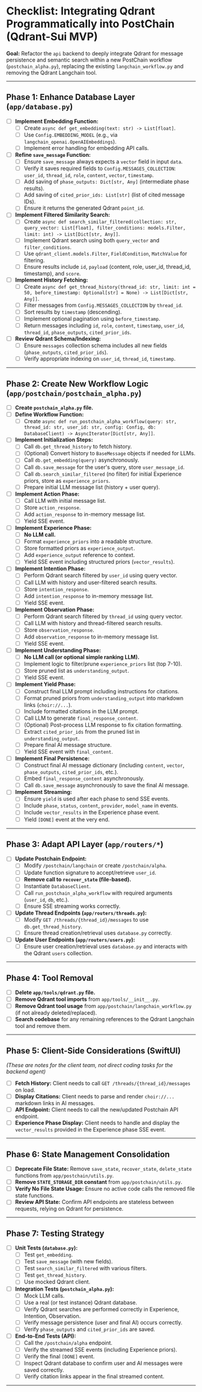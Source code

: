 <!-- Okay, this is a significant and well-defined architectural shift towards making Qdrant the core engine for contextual memory and retrieval within the PostChain workflow. Let's break down how to structure this refactoring effort and create a guide for an AI coding agent.

Core Idea: Transition from Qdrant as an optional "tool" to an integral, programmatic component of the PostChain, driving context retrieval in specific phases and ensuring persistent message history.

High-Level Plan:

Database Layer (database.py): Enhance Qdrant interaction capabilities.

Workflow Logic (postchain_alpha.py): Create the new workflow integrating programmatic Qdrant calls.

API Layer (routers/postchain.py, routers/threads.py): Adapt API endpoints to use the new workflow and handle Qdrant-based history.

Tool Removal: Deprecate and remove the Qdrant Langchain tool.

Client Considerations: Outline necessary adjustments for the Swift client.

Here's a breakdown of the suggested guide structure and content for prompting an AI coding agent:

Guide for AI Coding Agent: Integrating Qdrant Programmatically into PostChain (Qdrant-Sui MVP)

Goal: Refactor the api backend to deeply integrate Qdrant for message persistence and semantic search within a new PostChain workflow (postchain_alpha.py), replacing the existing langchain_workflow.py and removing the Qdrant Langchain tool.

Phase 1: Enhance Database Layer (app/database.py)

Add Embedding Functionality:

Implement or integrate an asynchronous function get_embedding(text: str) -> List[float] using the configured Config.EMBEDDING_MODEL (likely via langchain_openai.OpenAIEmbeddings or similar). Ensure it handles potential API errors gracefully.

Refine save_message:

Modify save_message(data: Dict[str, Any]) to always expect a vector field.

Ensure it saves essential fields to the Config.MESSAGES_COLLECTION: user_id, thread_id, role (user/assistant), content, vector, timestamp, phase_outputs (dictionary to store intermediate phase results), cited_prior_ids (list of message IDs cited in the final response).

Return the generated point_id (message ID).

Implement Filtered Similarity Search:

Create a new asynchronous function search_similar_filtered(collection: str, query_vector: List[float], filter_conditions: models.Filter, limit: int) -> List[Dict[str, Any]].

This function should perform a Qdrant search using both query_vector and filter_conditions.

The filter_conditions will be used for phase-specific searches (e.g., filtering by user_id or thread_id). Use qdrant_client.models.Filter and conditions like FieldCondition, MatchValue.

Ensure the results include id, payload (content, role, user_id, thread_id, timestamp), and score.

Implement History Fetching:

Create an asynchronous function get_thread_history(thread_id: str, limit: int = 50, before_timestamp: Optional[str] = None) -> List[Dict[str, Any]].

This function should retrieve messages from the Config.MESSAGES_COLLECTION filtered by thread_id.

It should sort results by timestamp (descending).

Implement pagination using before_timestamp if needed for longer histories.

Return messages including id, role, content, timestamp, user_id, thread_id, phase_outputs, cited_prior_ids.

Phase 2: Create New Workflow Logic (app/postchain/postchain_alpha.py)

Create postchain_alpha.py: This file will contain the new workflow logic.

Define Workflow Function Signature:

async def run_postchain_alpha_workflow(query: str, thread_id: str, user_id: str, config: Config, db: DatabaseClient) -> AsyncIterator[Dict[str, Any]]:

Initialization Steps (Inside the workflow function):

Fetch History: Call db.get_thread_history(thread_id) to retrieve the conversation history. Convert this into Langchain BaseMessage objects if needed for LLM calls, but keep the raw Qdrant message dictionaries (with IDs and scores) available.

Embed User Query: Asynchronously call db.get_embedding(query).

Save User Message: Call db.save_message with user query details (user_id, thread_id, role='user', content=query, vector, timestamp, etc.). Store the returned user_message_id.

Initial Similarity Search (for Experience): Asynchronously call db.search_similar_filtered using the user query vector. Search the Config.MESSAGES_COLLECTION. No filter initially (search all messages), limit to ~20 results. Store these results as experience_priors.

Prepare Initial Messages for LLM: Combine fetched history and the new user query into a list suitable for the first LLM call (Action phase).

Sequential Phase Execution:

Action Phase:

Input: LLM message list.

Process: Call LLM (using langchain_utils.get_base_model and ainvoke).

Output: action_response (AIMessage).

State Update: Add action_response to the in-memory message list for subsequent phases. Yield event.

Experience Phase:

Input: experience_priors (from initialization step).

Process: No LLM call. Format the experience_priors into a readable string or structure (e.g., list of summaries with scores).

Output: experience_output (dictionary containing formatted priors, potentially the raw list too).

State Update: Add experience_output (or a reference) to the context for subsequent phases (perhaps in additional_kwargs of a placeholder message). Yield event including the structured priors.

Intention Phase:

Input: LLM message list (including Action output), user query vector.

Process:

Perform Qdrant search: Call db.search_similar_filtered using the user query vector, but add a filter_conditions to match user_id. Limit results.

Call LLM with history and the user-filtered search results appended to the prompt/context.

Output: intention_response (AIMessage).

State Update: Add intention_response to the in-memory message list. Yield event.

Observation Phase:

Input: LLM message list (including Intention output), user query vector.

Process:

Perform Qdrant search: Call db.search_similar_filtered using the user query vector, but add a filter_conditions to match thread_id. Limit results.

Call LLM with history and the thread-filtered search results appended to the prompt/context.

Output: observation_response (AIMessage).

State Update: Add observation_response to the in-memory message list. Yield event.

Understanding Phase:

Input: experience_priors (the original list from initialization), potentially context from Observation/Intention.

Process: No LLM call (or optional simple LLM call for ranking). Implement logic to filter/prune the experience_priors list down to the top 7-10 most relevant results based on score or other heuristics.

Output: understanding_output (dictionary containing the pruned list of prior message dictionaries/IDs/content).

State Update: Store understanding_output for the Yield phase. Yield event.

Yield Phase:

Input: LLM message list (including Understanding output/metadata), understanding_output (pruned priors).

Process:

Construct the final prompt for the LLM, instructing it to generate the response and incorporate citations.

Format the pruned priors from understanding_output into markdown links (e.g., [Prior 1](choir://thread/{thread_id}/message/{message_id})). Include these formatted citations in the prompt for the LLM to potentially use.

Call LLM to generate the final_response_content (string).

(Optional but recommended): Post-process the LLM response to ensure the markdown links are correctly formatted if the LLM didn't generate them perfectly.

Extract the list of cited_prior_ids from the understanding_output's pruned list.

Output: final_response_content (string), cited_prior_ids (list of strings).

State Update: Prepare the final AI message structure. Yield event with final_content.

Persistence:

After Yield completes, construct the final AI message dictionary including: user_id (of the original prompter), thread_id, role='assistant', content=final_response_content, vector (embed final_response_content), timestamp, phase_outputs (dictionary containing outputs from Action, Experience, Intention, Observation, Understanding), and cited_prior_ids.

Asynchronously call db.save_message to persist this final AI message.

Streaming: Yield phase results (phase, status, content, provider, model_name, web_results (empty for now), vector_results (only for Experience phase initially)) throughout the process using yield. Send [DONE] event at the end.

Phase 3: Adapt API Layer (app/routers/postchain.py, app/routers/threads.py, app/routers/users.py)

Update /postchain/langchain (or create /postchain/alpha):

Change the endpoint function signature to accept user_id.

Remove recover_state call.

Instantiate DatabaseClient.

Extract user_id from the authenticated request (assuming authentication provides this).

Call the new run_postchain_alpha_workflow, passing query, thread_id, user_id, config, and the db client instance.

Stream the results back as SSE.

Update Thread/User Endpoints:

Ensure endpoints like GET /threads/{thread_id}/messages use db.get_thread_history for fetching messages from Qdrant.

Ensure user creation/retrieval correctly interacts with the users collection in Qdrant via database.py.

Phase 4: Tool Removal

Delete app/tools/qdrant.py.

Remove Qdrant tool imports and usage from app/tools/__init__.py and any workflow/test files that might still reference it (especially langchain_workflow.py if not deleted yet).

Remove Qdrant tool usage from app/postchain/langchain_workflow.py's Experience phase. (This file will be replaced by postchain_alpha.py anyway).

Phase 5: Client-Side Considerations (SwiftUI)

Fetch History: On app launch or when opening a thread, the client needs to call an API endpoint (e.g., GET /threads/{thread_id}/messages) to fetch message history from Qdrant.

Display Citations: Implement rendering for the new markdown links (choir://thread/...) within the final AI message content, allowing users to potentially navigate to the cited message/thread.

API Call Update: Ensure the client calls the updated /postchain/alpha (or modified /langchain) endpoint.

Phase 6: State Management Consolidation

Deprecate File-Based State: Remove the save_state, recover_state, delete_state functions and the STATE_STORAGE_DIR constant from app/postchain/utils.py. Ensure no part of the active codebase relies on this file-based persistence. Qdrant is now the source of truth for history.

Review In-Memory State: The primary in-memory state should be the transient context passed between phases within a single execution of run_postchain_alpha_workflow. Ensure no unintended state persists between different requests in the API layer itself.

Testing Strategy:

Unit Tests: Test the new database.py functions (embedding, saving, filtered search, history fetching) with mocked Qdrant interactions.

Integration Tests: Test the postchain_alpha.py workflow by mocking LLM calls but using a real (or test instance) Qdrant database to verify search and persistence logic.

End-to-End Tests: Test the API endpoint (/postchain/alpha) by sending requests and verifying the streamed output and the data persisted in Qdrant. Check if citations are correctly included.

Key Considerations:

Asynchronicity: Pay close attention to async/await usage, especially for embedding, Qdrant calls, and LLM interactions, to avoid blocking.

Error Handling: Implement robust error handling in the workflow and database interactions.

Performance: Embedding and searching Qdrant adds latency. Monitor performance and consider optimizations (e.g., batching embeddings if applicable, optimizing Qdrant indexing).

Qdrant Schema: Ensure the messages collection schema in Qdrant is correctly defined with appropriate indexing for user_id, thread_id, and timestamp.

Citation Linking: The choir:// link format is a placeholder; the exact implementation on the client will determine how navigation works.

This guide provides a detailed roadmap for the AI agent. It breaks down the changes file by file and outlines the new logic required for the postchain_alpha.py workflow and the enhanced database.py module. Remember to provide the existing code files as context to the AI agent. -->


# Checklist: Integrating Qdrant Programmatically into PostChain (Qdrant-Sui MVP)

**Goal:** Refactor the `api` backend to deeply integrate Qdrant for message persistence and semantic search within a new PostChain workflow (`postchain_alpha.py`), replacing the existing `langchain_workflow.py` and removing the Qdrant Langchain tool.

---

## Phase 1: Enhance Database Layer (`app/database.py`)

-   [ ] **Implement Embedding Function:**
    -   [ ] Create `async def get_embedding(text: str) -> List[float]`.
    -   [ ] Use `Config.EMBEDDING_MODEL` (e.g., via `langchain_openai.OpenAIEmbeddings`).
    -   [ ] Implement error handling for embedding API calls.
-   [ ] **Refine `save_message` Function:**
    -   [ ] Ensure `save_message` always expects a `vector` field in input `data`.
    -   [ ] Verify it saves required fields to `Config.MESSAGES_COLLECTION`: `user_id`, `thread_id`, `role`, `content`, `vector`, `timestamp`.
    -   [ ] Add saving of `phase_outputs: Dict[str, Any]` (intermediate phase results).
    *   [ ] Add saving of `cited_prior_ids: List[str]` (list of cited message IDs).
    -   [ ] Ensure it returns the generated Qdrant `point_id`.
-   [ ] **Implement Filtered Similarity Search:**
    -   [ ] Create `async def search_similar_filtered(collection: str, query_vector: List[float], filter_conditions: models.Filter, limit: int) -> List[Dict[str, Any]]`.
    -   [ ] Implement Qdrant search using both `query_vector` and `filter_conditions`.
    -   [ ] Use `qdrant_client.models.Filter`, `FieldCondition`, `MatchValue` for filtering.
    -   [ ] Ensure results include `id`, `payload` (content, role, user_id, thread_id, timestamp), and `score`.
-   [ ] **Implement History Fetching:**
    -   [ ] Create `async def get_thread_history(thread_id: str, limit: int = 50, before_timestamp: Optional[str] = None) -> List[Dict[str, Any]]`.
    -   [ ] Filter messages from `Config.MESSAGES_COLLECTION` by `thread_id`.
    -   [ ] Sort results by `timestamp` (descending).
    -   [ ] Implement optional pagination using `before_timestamp`.
    -   [ ] Return messages including `id`, `role`, `content`, `timestamp`, `user_id`, `thread_id`, `phase_outputs`, `cited_prior_ids`.
-   [ ] **Review Qdrant Schema/Indexing:**
    -   [ ] Ensure `messages` collection schema includes all new fields (`phase_outputs`, `cited_prior_ids`).
    -   [ ] Verify appropriate indexing on `user_id`, `thread_id`, `timestamp`.

---

## Phase 2: Create New Workflow Logic (`app/postchain/postchain_alpha.py`)

-   [ ] **Create `postchain_alpha.py` file.**
-   [ ] **Define Workflow Function:**
    -   [ ] Create `async def run_postchain_alpha_workflow(query: str, thread_id: str, user_id: str, config: Config, db: DatabaseClient) -> AsyncIterator[Dict[str, Any]]`.
-   [ ] **Implement Initialization Steps:**
    -   [ ] Call `db.get_thread_history` to fetch history.
    -   [ ] (Optional) Convert history to `BaseMessage` objects if needed for LLMs.
    -   [ ] Call `db.get_embedding(query)` asynchronously.
    -   [ ] Call `db.save_message` for the user's query, store `user_message_id`.
    -   [ ] Call `db.search_similar_filtered` (no filter) for initial Experience priors, store as `experience_priors`.
    -   [ ] Prepare initial LLM message list (history + user query).
-   [ ] **Implement Action Phase:**
    -   [ ] Call LLM with initial message list.
    *   [ ] Store `action_response`.
    -   [ ] Add `action_response` to in-memory message list.
    -   [ ] Yield SSE event.
-   [ ] **Implement Experience Phase:**
    -   [ ] **No LLM call.**
    -   [ ] Format `experience_priors` into a readable structure.
    -   [ ] Store formatted priors as `experience_output`.
    -   [ ] Add `experience_output` reference to context.
    -   [ ] Yield SSE event including structured priors (`vector_results`).
-   [ ] **Implement Intention Phase:**
    -   [ ] Perform Qdrant search filtered by `user_id` using query vector.
    -   [ ] Call LLM with history and user-filtered search results.
    *   [ ] Store `intention_response`.
    -   [ ] Add `intention_response` to in-memory message list.
    -   [ ] Yield SSE event.
-   [ ] **Implement Observation Phase:**
    -   [ ] Perform Qdrant search filtered by `thread_id` using query vector.
    -   [ ] Call LLM with history and thread-filtered search results.
    *   [ ] Store `observation_response`.
    -   [ ] Add `observation_response` to in-memory message list.
    -   [ ] Yield SSE event.
-   [ ] **Implement Understanding Phase:**
    -   [ ] **No LLM call (or optional simple ranking LLM).**
    -   [ ] Implement logic to filter/prune `experience_priors` list (top 7-10).
    -   [ ] Store pruned list as `understanding_output`.
    -   [ ] Yield SSE event.
-   [ ] **Implement Yield Phase:**
    -   [ ] Construct final LLM prompt including instructions for citations.
    -   [ ] Format pruned priors from `understanding_output` into markdown links (`choir://...`).
    -   [ ] Include formatted citations in the LLM prompt.
    -   [ ] Call LLM to generate `final_response_content`.
    -   [ ] (Optional) Post-process LLM response to fix citation formatting.
    -   [ ] Extract `cited_prior_ids` from the pruned list in `understanding_output`.
    -   [ ] Prepare final AI message structure.
    -   [ ] Yield SSE event with `final_content`.
-   [ ] **Implement Final Persistence:**
    -   [ ] Construct final AI message dictionary (including `content`, `vector`, `phase_outputs`, `cited_prior_ids`, etc.).
    -   [ ] Embed `final_response_content` asynchronously.
    -   [ ] Call `db.save_message` asynchronously to save the final AI message.
-   [ ] **Implement Streaming:**
    -   [ ] Ensure `yield` is used after each phase to send SSE events.
    -   [ ] Include `phase`, `status`, `content`, `provider`, `model_name` in events.
    -   [ ] Include `vector_results` in the Experience phase event.
    -   [ ] Yield `[DONE]` event at the very end.

---

## Phase 3: Adapt API Layer (`app/routers/*`)

-   [ ] **Update Postchain Endpoint:**
    -   [ ] Modify `/postchain/langchain` or create `/postchain/alpha`.
    -   [ ] Update function signature to accept/retrieve `user_id`.
    -   [ ] **Remove call to `recover_state` (file-based).**
    -   [ ] Instantiate `DatabaseClient`.
    -   [ ] Call `run_postchain_alpha_workflow` with required arguments (`user_id`, `db`, etc.).
    -   [ ] Ensure SSE streaming works correctly.
-   [ ] **Update Thread Endpoints (`app/routers/threads.py`):**
    -   [ ] Modify `GET /threads/{thread_id}/messages` to use `db.get_thread_history`.
    -   [ ] Ensure thread creation/retrieval uses `database.py` correctly.
-   [ ] **Update User Endpoints (`app/routers/users.py`):**
    -   [ ] Ensure user creation/retrieval uses `database.py` and interacts with the Qdrant `users` collection.

---

## Phase 4: Tool Removal

-   [ ] **Delete `app/tools/qdrant.py` file.**
-   [ ] **Remove Qdrant tool imports** from `app/tools/__init__.py`.
-   [ ] **Remove Qdrant tool usage** from `app/postchain/langchain_workflow.py` (if not already deleted/replaced).
-   [ ] **Search codebase** for any remaining references to the Qdrant Langchain tool and remove them.

---

## Phase 5: Client-Side Considerations (SwiftUI)

*(These are notes for the client team, not direct coding tasks for the backend agent)*

-   [ ] **Fetch History:** Client needs to call `GET /threads/{thread_id}/messages` on load.
-   [ ] **Display Citations:** Client needs to parse and render `choir://...` markdown links in AI messages.
-   [ ] **API Endpoint:** Client needs to call the new/updated Postchain API endpoint.
-   [ ] **Experience Phase Display:** Client needs to handle and display the `vector_results` provided in the Experience phase SSE event.

---

## Phase 6: State Management Consolidation

-   [ ] **Deprecate File State:** Remove `save_state`, `recover_state`, `delete_state` functions from `app/postchain/utils.py`.
-   [ ] **Remove `STATE_STORAGE_DIR` constant** from `app/postchain/utils.py`.
-   [ ] **Verify No File State Usage:** Ensure no active code calls the removed file state functions.
-   [ ] **Review API State:** Confirm API endpoints are stateless between requests, relying on Qdrant for persistence.

---

## Phase 7: Testing Strategy

-   [ ] **Unit Tests (`database.py`):**
    -   [ ] Test `get_embedding`.
    -   [ ] Test `save_message` (with new fields).
    -   [ ] Test `search_similar_filtered` with various filters.
    -   [ ] Test `get_thread_history`.
    -   [ ] Use mocked Qdrant client.
-   [ ] **Integration Tests (`postchain_alpha.py`):**
    -   [ ] Mock LLM calls.
    -   [ ] Use a real (or test instance) Qdrant database.
    -   [ ] Verify Qdrant searches are performed correctly in Experience, Intention, Observation.
    -   [ ] Verify message persistence (user and final AI) occurs correctly.
    -   [ ] Verify `phase_outputs` and `cited_prior_ids` are saved.
-   [ ] **End-to-End Tests (API):**
    -   [ ] Call the `/postchain/alpha` endpoint.
    -   [ ] Verify the streamed SSE events (including Experience priors).
    -   [ ] Verify the final `[DONE]` event.
    -   [ ] Inspect Qdrant database to confirm user and AI messages were saved correctly.
    -   [ ] Verify citation links appear in the final streamed content.

---

